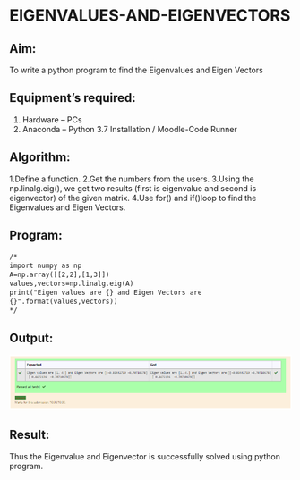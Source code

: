 # EIGENVALUES-AND-EIGENVECTORS

## Aim:
To write a python program to find the Eigenvalues and Eigen Vectors

## Equipment’s required:
1. 	Hardware – PCs
2. 	Anaconda – Python 3.7 Installation / Moodle-Code Runner

## Algorithm:
1.Define a function. 
2.Get the numbers from the users. 
3.Using the np.linalg.eig(),  we get two results (first is eigenvalue and second is eigenvector) of the given matrix.
4.Use for() and if()loop to find the Eigenvalues and Eigen Vectors.  

## Program:
```
/*
import numpy as np
A=np.array([[2,2],[1,3]])
values,vectors=np.linalg.eig(A)
print("Eigen values are {} and Eigen Vectors are {}".format(values,vectors))
*/
```
## Output:
![image](https://github.com/Pallavi-Raveendranadreddy/EIGENVALUES-AND-EIGENVECTORS/blob/0667da3c3d850c882e61ea02f4a6e3eb1eea5cdd/p1.PNG)
## Result:
Thus the Eigenvalue and Eigenvector is successfully solved using python program.
